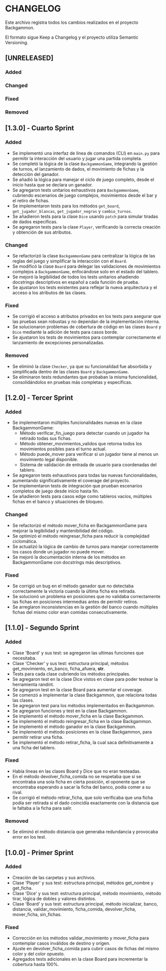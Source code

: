 # CHANGELOG

Este archivo registra todos los cambios realizados en el proyecto Backgammon.

El formato sigue Keep a Changelog y el proyecto utiliza Semantic Versioning.

## [UNRELEASED]

### Added

### Changed

### Fixed

### Removed

## [1.3.0] - Cuarto Sprint

### Added
- Se implementó una interfaz de línea de comandos (CLI) en `main.py` para permitir la interacción del usuario y jugar una partida completa.
- Se completó la lógica de la clase `BackgammonGame`, integrando la gestión de turnos, el lanzamiento de dados, el movimiento de fichas y la detección del ganador.
- Se añadió la lógica para manejar el ciclo de juego completo, desde el inicio hasta que se declara un ganador.
- Se agregaron tests unitarios exhaustivos para `BackgammonGame`, cubriendo escenarios de juego complejos, movimientos desde el bar y el retiro de fichas.
- Se implementaron tests para los métodos `get_board`, `get_jugador_blancas`, `get_jugador_negras` y `cambio_turnos`.
- Se añadieron tests para la clase `Dice` usando `patch` para simular tiradas de dados específicas.
- Se agregaron tests para la clase `Player`, verificando la correcta creación y obtención de sus atributos.

### Changed
- Se refactorizó la clase `BackgammonGame` para centralizar la lógica de las reglas del juego y simplificar la interacción con el `Board`.
- Se modificó la clase `Board` para delegar las validaciones de movimientos complejos a `BackgammonGame`, enfocándose solo en el estado del tablero.
- Se mejoró la legibilidad de todos los tests unitarios añadiendo docstrings descriptivos en español a cada función de prueba.
- Se ajustaron los tests existentes para reflejar la nueva arquitectura y el acceso a los atributos de las clases.

### Fixed
- Se corrigió el acceso a atributos privados en los tests para asegurar que las pruebas sean robustas y no dependan de la implementación interna.
- Se solucionaron problemas de cobertura de código en las clases `Board` y `Dice` mediante la adición de tests para casos borde.
- Se ajustaron los tests de movimientos para contemplar correctamente el lanzamiento de excepciones personalizadas.

### Removed
- Se eliminó la clase `Checker`, ya que su funcionalidad fue absorbida y simplificada dentro de las clases `Board` y `BackgammonGame`.
- Se eliminaron tests redundantes que probaban la misma funcionalidad, consolidándolos en pruebas más completas y específicas.

## [1.2.0] - Tercer Sprint

### Added
- Se implementaron múltiples funcionalidades nuevas en la clase BackgammonGame:
  - Método verificar_fin_juego para detectar cuando un jugador ha retirado todas sus fichas.
  - Método obtener_movimientos_validos que retorna todos los movimientos posibles para el turno actual.
  - Método puede_mover para verificar si un jugador tiene al menos un movimiento legal disponible.
  - Sistema de validación de entrada de usuario para coordenadas del tablero.
- Se agregaron tests exhaustivos para todas las nuevas funcionalidades, aumentando significativamente el coverage del proyecto.
- Se implementaron tests de integración que prueban escenarios completos de juego desde inicio hasta fin.
- Se añadieron tests para casos edge como tableros vacíos, múltiples fichas en el banco y situaciones de bloqueo.

### Changed
- Se refactorizó el método mover_ficha en BackgammonGame para mejorar la legibilidad y mantenibilidad del código.
- Se optimizó el método reingresar_ficha para reducir la complejidad ciclomática.
- Se actualizó la lógica de cambio de turnos para manejar correctamente los casos donde un jugador no puede mover.
- Se mejoró la documentación interna de los métodos en BackgammonGame con docstrings más descriptivos.

### Fixed
- Se corrigió un bug en el método ganador que no detectaba correctamente la victoria cuando la última ficha era retirada.
- Se solucionó un problema en posiciones que no validaba correctamente las fichas en posiciones intermedias antes de permitir retiros.
- Se arreglaron inconsistencias en la gestión del banco cuando múltiples fichas del mismo color eran comidas consecutivamente.

## [1.1.0] - Segundo Sprint

### Added
- Clase 'Board' y sus test: se agregaron las ultimas funciones que necesitaba.
- Clase 'Checker' y sus test: estructura principal, métodos get_movimiento, en_banco, ficha_afuera, __str__.
- Tests para cada clase cubriendo los métodos principales.
- Se agregaron test en la clase Dice vistos en clase para poder testear la herramienta randint.
- Se agregaron test en la clase Board para aumentar el coverage.
- Se comenzó a implementar la clase Backgammon, que relaciona todas las clases.
- Se agregaron test para los métodos implementados en Backgammon.
- Se agregaron funciones y test en la clase Backgammon.
- Se implementó el método mover_ficha en la clase Backgammon.
- Se implementó el método reingresar_ficha en la clase Backgammon.
- Se implementó el método ganador en la clase Backgammon.
- Se implementó el método posiciones en la clase Backgammon, para permitir retirar una ficha.
- Se implementó el método retirar_ficha, la cual saca definitivamente a una ficha del tablero.

### Fixed
- Había líneas en las clases Board y Dice que no eran testeadas.
- En el método devolver_ficha_comida no se respetaba que si se encontraba una sola ficha en cierta posición, el oponente que se encontraba esperando a sacar la ficha del banco, podía comer a su rival.
- Se corrigió el método retirar_ficha, que solo verificaba que una ficha podía ser retirada si el dado coincidía exactamente con la distancia que le faltaba a la ficha para salir.

### Removed
- Se eliminó el método distancia que generaba redundancia y provocaba error en los test.

## [1.0.0] - Primer Sprint

### Added
- Creación de las carpetas y sus archivos.
- Clase 'Player' y sus test: estructura principal, métodos get_nombre y get_ficha.
- Clase 'Dice' y sus test: estructura principal, método movimiento, método tirar, lógica de dobles y valores distintos.
- Clase 'Board' y sus test: estructura principal, método inicializar, banco, distancia, validar_movimiento, ficha_comida, devolver_ficha, mover_ficha, sin_fichas.

### Fixed
- Corrección en los métodos validar_movimiento y mover_ficha para contemplar casos inválidos de destino y origen.
- Ajuste en devolver_ficha_comida para cubrir casos de fichas del mismo color y del color opuesto.
- Agregados tests adicionales en la clase Board para incrementar la cobertura hasta 100%.